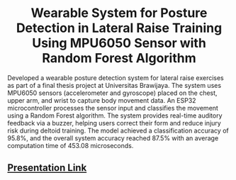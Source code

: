 <div align="center">
  
# Wearable System for Posture Detection in Lateral Raise Training Using MPU6050 Sensor with Random Forest Algorithm

</div>

Developed a wearable posture detection system for lateral raise exercises as part of a final thesis project at Universitas Brawijaya. The system uses MPU6050 sensors (accelerometer and gyroscope) placed on the chest, upper arm, and wrist to capture body movement data. An ESP32 microcontroller processes the sensor input and classifies the movement using a Random Forest algorithm. The system provides real-time auditory feedback via a buzzer, helping users correct their form and reduce injury risk during deltoid training. The model achieved a classification accuracy of 95.8%, and the overall system accuracy reached 87.5% with an average computation time of 453.08 microseconds.

## [Presentation Link](https://www.canva.com/design/DAGQpp5vNEk/Sjn8-os7fK1leTiWQn4t2Q/view?utm_content=DAGQpp5vNEk&utm_campaign=designshare&utm_medium=link2&utm_source=uniquelinks&utlId=h708194986c)
